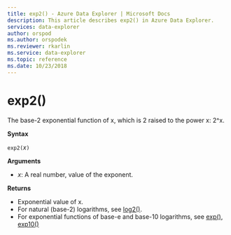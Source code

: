 ```yaml
---
title: exp2() - Azure Data Explorer | Microsoft Docs
description: This article describes exp2() in Azure Data Explorer.
services: data-explorer
author: orspod
ms.author: orspodek
ms.reviewer: rkarlin
ms.service: data-explorer
ms.topic: reference
ms.date: 10/23/2018
---
```

# exp2()

The base-2 exponential function of x, which is 2 raised to the power x: 2^x.  

**Syntax**

`exp2(`*x*`)`

**Arguments**

* *x*: A real number, value of the exponent.

**Returns**

* Exponential value of x.
* For natural (base-2) logarithms, see [log2()](log2-function.md).
* For exponential functions of base-e and base-10 logarithms, see [exp()](exp-function.md), [exp10()](exp10-function.md)